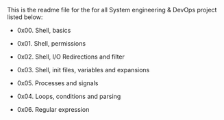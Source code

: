 This is the readme file for the for all System engineering & DevOps project listed below:
- 0x00. Shell, basics

- 0x01. Shell, permissions

- 0x02. Shell, I/O Redirections and filter

- 0x03. Shell, init files, variables and expansions

- 0x05. Processes and signals

- 0x04. Loops, conditions and parsing

- 0x06. Regular expression

